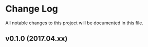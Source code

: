 # Change Log
All notable changes to this project will be documented in this file.

## v0.1.0 (2017.04.xx)

